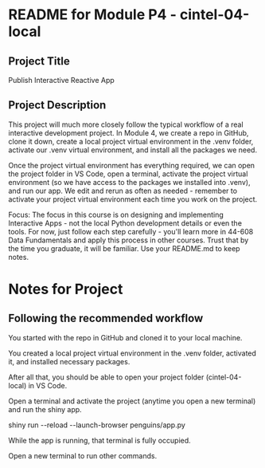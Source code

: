 # README for Module P4 - cintel-04-local

## Project Title

Publish Interactive Reactive App

## Project Description

This project will much more closely follow the typical workflow of a real interactive development project. In Module 4, we create a repo in GitHub, clone it down, create a local project virtual environment in the .venv folder, activate our .venv virtual environment, and install all the packages we need.

Once the project virtual environment has everything required, we can open the project folder in VS Code, open a terminal, activate the project virtual environment (so we have access to the packages we installed into .venv), and run our app. We edit and rerun as often as needed - remember to activate your project virtual environment each time you work on the project. 

Focus: The focus in this course is on designing and implementing Interactive Apps - not the local Python development details or even the tools. For now, just follow each step carefully - you'll learn more in 44-608 Data Fundamentals and apply this process in other courses. Trust that by the time you graduate, it will be familiar.  Use your README.md to keep notes. 

# Notes for Project

## Following the recommended workflow

You started with the repo in GitHub and cloned it to your local machine. 

You created a local project virtual environment in the .venv folder, activated it, and installed necessary packages. 

After all that, you should be able to open your project folder (cintel-04-local) in VS Code.

Open a terminal and activate the project (anytime you open a new terminal) and run the shiny app.

shiny run --reload --launch-browser penguins/app.py

While the app is running, that terminal is fully occupied.

Open a new terminal to run other commands.
